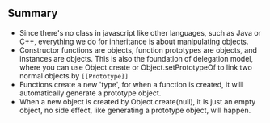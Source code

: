 ## Summary

- Since there's no class in javascript like other languages, such as Java or C++, everything we do for inheritance is about manipulating objects.
- Constructor functions are objects, function prototypes are objects, and instances are objects.
  This is also the foundation of delegation model, where you can use Object.create or Object.setPrototypeOf to link two normal objects by `[[Prototype]]`
- Functions create a new 'type', for when a function is created, it will automatically generate a prototype object.
- When a new object is created by Object.create(null), it is just an empty object, no side effect, like generating a prototype object, will happen.
